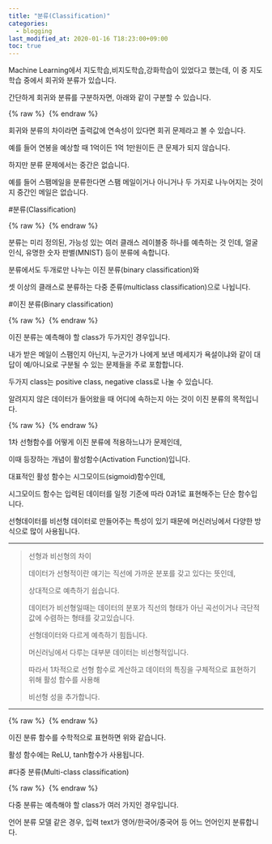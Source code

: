```yaml
---
title: "분류(Classification)"
categories: 
  - blogging
last_modified_at: 2020-01-16 T18:23:00+09:00
toc: true
---
```


Machine Learning에서 지도학습,비지도학습,강화학습이 있었다고 했는데,
이 중 지도학습 중에서 회귀와 분류가 있습니다.


간단하게 회귀와 분류를 구분하자면, 아래와 같이 구분할 수 있습니다.

{% raw %} <img src="https://qkrdbstn15.github.io/assets/img/classification.png" alt=""> {% endraw %}

회귀와 분류의 차이라면
출력값에 연속성이 있다면 회귀 문제라고 볼 수 있습니다. 


예를 들어 연봉을 예상할 때 1억이든 1억 1만원이든 큰 문제가 되지 않습니다.


하지만 분류 문제에서는 중간은 없습니다.


예를 들어 스팸메일을 분류한다면 스팸 메일이거나 아니거나 두 가지로 나누어지는 것이지 중간인 메일은 없습니다.

#분류(Classification)

{% raw %} <img src="https://qkrdbstn15.github.io/assets/img/C.png" alt=""> {% endraw %}

분류는 미리 정의된, 가능성 있는 여러 클래스 레이블중 하나를 예측하는 것 인데,
얼굴 인식, 유명한 숫자 판별(MNIST) 등이 분류에 속합니다.


분류에서도 두개로만 나누는 이진 분류(binary classification)와

셋 이상의 클래스로 분류하는 다중 준류(multiclass classification)으로 나뉩니다.

#이진 분류(Binary classification)

{% raw %} <img src="https://qkrdbstn15.github.io/assets/img/binary classification.png" alt=""> {% endraw %}

이진 분류는 예측해야 할 class가 두가지인 경우입니다.


내가 받은 메일이 스팸인지 아닌지,
누군가가 나에게 보낸 메세지가 욕설이냐와 같이 대답이 예/아니요로 구분될 수 있는 문제들을 주로 포함합니다.


두가지 class는 positive class, negative class로 나눌 수 있습니다.


알려지지 않은 데이터가 들어왔을 때 어디에 속하는지 아는 것이 이진 분류의 목적입니다.

{% raw %} <img src="https://qkrdbstn15.github.io/assets/img/sigmoid.png" alt=""> {% endraw %}

1차 선형함수를 어떻게 이진 분류에 적용하느냐가 문제인데,


이때 등장하는 개념이 활성함수(Activation Function)입니다. 


대표적인 활성 함수는 시그모이드(sigmoid)함수인데,


시그모이드 함수는 입력된 데이터를 일정 기준에 따라 0과1로 표현해주는 단순 함수입니다.


선형데이터를 비선형 데이터로 만들어주는 특성이 있기 때문에 머신러닝에서 다양한 방식으로 많이 사용됩니다.

---

> 선형과 비선형의 차이
>
>
> 데이터가 선형적이란 얘기는 직선에 가까운 분포를 갖고 있다는 뜻인데, 
>
>
> 상대적으로 예측하기 쉽습니다.
>
>
> 데이터가 비선형일때는 데이터의 분포가 직선의 형태가 아닌 곡선이거나 극단적 값에 수렴하는 형태를 갖고있습니다.
>
>
> 선형데이터와 다르게 예측하기 힘듭니다.
>
>
> 머신러닝에서 다루는 대부분 데이터는 비선형적입니다.
>
>
> 따라서 1차적으로 선형 함수로 계산하고 데이터의 특징을 구체적으로 표현하기 위해 활성 함수를 사용해
>
>
> 비선형 성을 추가합니다.
---

{% raw %} <img src="https://qkrdbstn15.github.io/assets/img/function.png" alt=""> {% endraw %}

이진 분류 함수를 수학적으로 표현하면 위와 같습니다.


활성 함수에는 ReLU, tanh함수가 사용됩니다.



#다중 분류(Multi-class classification)

{% raw %} <img src="https://qkrdbstn15.github.io/assets/img/multi class.png" alt=""> {% endraw %}

다중 분류는 예측해야 할 class가 여러 가지인 경우입니다.


언어 분류 모델 같은 경우, 입력 text가 영어/한국어/중국어 등 어느 언어인지 분류합니다.


